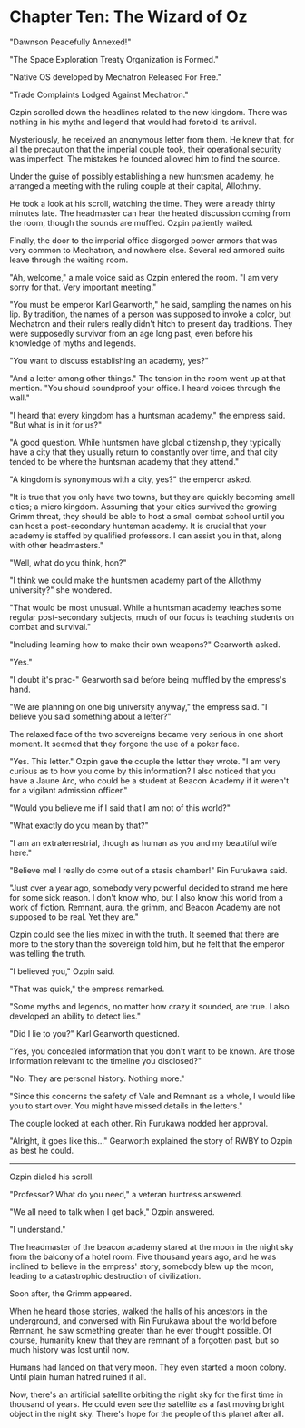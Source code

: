 # Chapter Ten: The Wizard of Oz

"Dawnson Peacefully Annexed!"

"The Space Exploration Treaty Organization is Formed."

"Native OS developed by Mechatron Released For Free."

"Trade Complaints Lodged Against Mechatron."

Ozpin scrolled down the headlines related to the new kingdom. There was nothing in his myths and legend that would had foretold its arrival.

Mysteriously, he received an anonymous letter from them. He knew that, for all the precaution that the imperial couple took, their operational security was imperfect. The mistakes he founded allowed him to find the source.

Under the guise of possibly establishing a new huntsmen academy, he arranged a meeting with the ruling couple at their capital, Allothmy.

He took a look at his scroll, watching the time. They were already thirty minutes late. The headmaster can hear the heated discussion coming from the room, though the sounds are muffled. Ozpin patiently waited.

Finally, the door to the imperial office disgorged power armors that was very common to Mechatron, and nowhere else. Several red armored suits leave through the waiting room.

"Ah, welcome," a male voice said as Ozpin entered the room. "I am very sorry for that. Very important meeting."

"You must be emperor Karl Gearworth," he said, sampling the names on his lip. By tradition, the names of a person was supposed to invoke a color, but Mechatron and their rulers really didn't hitch to present day traditions. They were supposedly survivor from an age long past, even before his knowledge of myths and legends.

"You want to discuss establishing an academy, yes?"

"And a letter among other things." The tension in the room went up at that mention. "You should soundproof your office. I heard voices through the wall."

"I heard that every kingdom has a huntsman academy," the empress said. "But what is in it for us?"

"A good question. While huntsmen have global citizenship, they typically have a city that they usually return to constantly over time, and that city tended to be where the huntsman academy that they attend."

"A kingdom is synonymous with a city, yes?" the emperor asked.

"It is true that you only have two towns, but they are quickly becoming small cities; a micro kingdom. Assuming that your cities survived the growing Grimm threat, they should be able to host a small combat school until you can host a post-secondary huntsman academy. It is crucial that your academy is staffed by qualified professors. I can assist you in that, along with other headmasters."

"Well, what do you think, hon?"

"I think we could make the huntsmen academy part of the Allothmy university?" she wondered.

"That would be most unusual. While a huntsman academy teaches some regular post-secondary subjects, much of our focus is teaching students on combat and survival."

"Including learning how to make their own weapons?" Gearworth asked.

"Yes."

"I doubt it's prac-" Gearworth said before being muffled by the empress's hand.

"We are planning on one big university anyway," the empress said. "I believe you said something about a letter?"

The relaxed face of the two sovereigns became very serious in one short moment. It seemed that they forgone the use of a poker face.

"Yes. This letter." Ozpin gave the couple the letter they wrote. "I am very curious as to how you come by this information? I also noticed that you have a Jaune Arc, who could be a student at Beacon Academy if it weren't for a vigilant admission officer."

"Would you believe me if I said that I am not of this world?"

"What exactly do you mean by that?"

"I am an extraterrestrial, though as human as you and my beautiful wife here."

"Believe me! I really do come out of a stasis chamber!" Rin Furukawa said.

"Just over a year ago, somebody very powerful decided to strand me here for some sick reason. I don't know who, but I also know this world from a work of fiction. Remnant, aura, the grimm, and Beacon Academy are not supposed to be real. Yet they are."

Ozpin could see the lies mixed in with the truth. It seemed that there are more to the story than the sovereign told him, but he felt that the emperor was telling the truth.

"I believed you," Ozpin said.

"That was quick," the empress remarked.

"Some myths and legends, no matter how crazy it sounded, are true. I also developed an ability to detect lies."

"Did I lie to you?" Karl Gearworth questioned.

"Yes, you concealed information that you don't want to be known. Are those information relevant to the timeline you disclosed?"

"No. They are personal history. Nothing more."

"Since this concerns the safety of Vale and Remnant as a whole, I would like you to start over. You might have missed details in the letters."

The couple looked at each other. Rin Furukawa nodded her approval.

"Alright, it goes like this..." Gearworth explained the story of RWBY to Ozpin as best he could.

***

Ozpin dialed his scroll.

"Professor? What do you need," a veteran huntress answered.

"We all need to talk when I get back," Ozpin answered.

"I understand."

The headmaster of the beacon academy stared at the moon in the night sky from the balcony of a hotel room. Five thousand years ago, and he was inclined to believe in the empress' story, somebody blew up the moon, leading to a catastrophic destruction of civilization.

Soon after, the Grimm appeared.

When he heard those stories, walked the halls of his ancestors in the underground, and conversed with Rin Furukawa about the world before Remnant, he saw something greater than he ever thought possible. Of course, humanity knew that they are remnant of a forgotten past, but so much history was lost until now.

Humans had landed on that very moon. They even started a moon colony. Until plain human hatred ruined it all.

Now, there's an artificial satellite orbiting the night sky for the first time in thousand of years. He could even see the satellite as a fast moving bright object in the night sky. There's hope for the people of this planet after all.
